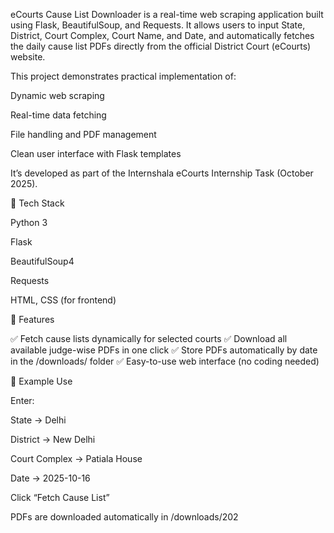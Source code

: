 eCourts Cause List Downloader is a real-time web scraping application built using Flask, BeautifulSoup, and Requests.
It allows users to input State, District, Court Complex, Court Name, and Date, and automatically fetches the daily cause list PDFs directly from the official District Court (eCourts) website.

This project demonstrates practical implementation of:

Dynamic web scraping

Real-time data fetching

File handling and PDF management

Clean user interface with Flask templates

It’s developed as part of the Internshala eCourts Internship Task (October 2025).

🧠 Tech Stack

Python 3

Flask

BeautifulSoup4

Requests

HTML, CSS (for frontend)

🧾 Features

✅ Fetch cause lists dynamically for selected courts
✅ Download all available judge-wise PDFs in one click
✅ Store PDFs automatically by date in the /downloads/ folder
✅ Easy-to-use web interface (no coding needed)

📸 Example Use

Enter:

State → Delhi

District → New Delhi

Court Complex → Patiala House

Date → 2025-10-16

Click “Fetch Cause List”

PDFs are downloaded automatically in /downloads/202
